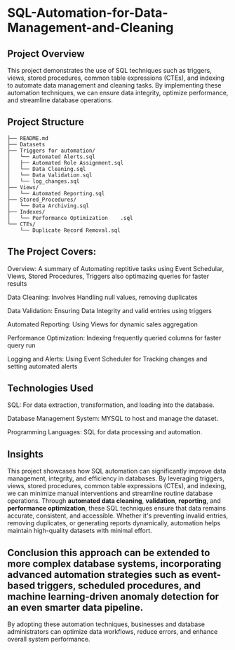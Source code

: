 # SQL-Automation-for-Data-Management-and-Cleaning
Project Overview
---
This project demonstrates the use of SQL techniques such as triggers, views, stored procedures, 
common table expressions (CTEs), and indexing to automate data management and cleaning tasks. 
By implementing these automation techniques, we can ensure data integrity, optimize performance, and streamline database operations.

Project Structure
---
```SQL_Automation_Project/
├── README.md
├── Datasets
├── Triggers for automation/
│   └── Automated Alerts.sql
│   ├── Automated Role Assignment.sql
│   └── Data Cleaning.sql
│   └── Data Validation.sql
│   └── log_changes.sql
├── Views/
│   └── Automated Reporting.sql
├── Stored_Procedures/
│   └── Data Archiving.sql
├── Indexes/
│   └── Performance Optimization	.sql
└── CTEs/
    └── Duplicate Record Removal.sql
```
    

The Project Covers:  
---
Overview: A summary of Automating reptitive tasks using Event Schedular, Views, Stored Procedures, Triggers also optimazing queries for faster results

Data Cleaning: Involves Handling null values, removing duplicates

Data Validation: Ensuring Data Integrity and  valid entries using triggers

Automated Reporting: Using Views for dynamic sales aggregation

Performance Optimization: Indexing frequently queried columns for faster query run

Logging and Alerts: Using Event Scheduler for Tracking changes and setting automated alerts

Technologies Used
---
SQL: For data extraction, transformation, and loading into the database.

Database Management System: MYSQL to host and manage the dataset.

Programming Languages: SQL for data processing and automation.

**Insights**
---
This project showcases how SQL automation can significantly improve data management, integrity, and efficiency in databases. 
By leveraging triggers, views, stored procedures, common table expressions (CTEs), and indexing, we can minimize manual interventions 
and streamline routine database operations. Through **automated data cleaning**, **validation**, **reporting**, and **performance optimization**, 
these SQL techniques ensure that data remains accurate, consistent, and accessible. Whether it's preventing invalid entries, 
removing duplicates, or generating reports dynamically, automation helps maintain high-quality datasets with minimal effort.

**Conclusion** this approach can be extended to more complex database systems, incorporating advanced automation strategies 
such as event-based triggers, scheduled procedures, and machine learning-driven anomaly detection for an even smarter data pipeline.  
---
By adopting these automation techniques, businesses and database administrators can optimize data workflows, 
reduce errors, and enhance overall system performance.
